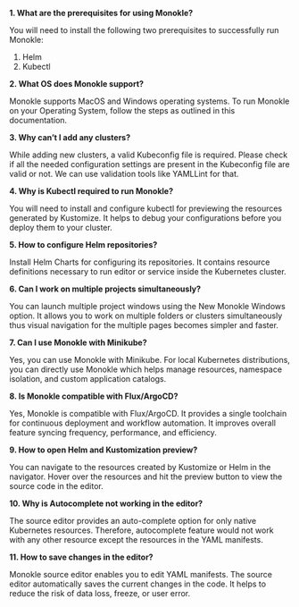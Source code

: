 **1. What are the prerequisites for using Monokle?**

You will need to install the following two prerequisites to successfully run Monokle:

1. Helm
2. Kubectl

**2. What OS does Monokle support?**

Monokle supports MacOS and Windows operating systems. To run Monokle on your Operating System, follow the steps as
outlined in this documentation.

**3. Why can’t I add any clusters?**

While adding new clusters, a valid Kubeconfig file is required. Please check if all the needed configuration settings
are present in the Kubeconfig file are valid or not. We can use validation tools like YAMLLint for that.

**4. Why is Kubectl required to run Monokle?**

You will need to install and configure kubectl for previewing the resources generated by Kustomize. It helps to debug
your configurations before you deploy them to your cluster.

**5. How to configure Helm repositories?**

Install Helm Charts for configuring its repositories. It contains resource definitions necessary to run editor or
service inside the Kubernetes cluster.

**6. Can I work on multiple projects simultaneously?**

You can launch multiple project windows using the New Monokle Windows option. It allows you to work on multiple folders
or clusters simultaneously thus visual navigation for the multiple pages becomes simpler and faster.

**7. Can I use Monokle with Minikube?**

Yes, you can use Monokle with Minikube. For local Kubernetes distributions, you can directly use Monokle which helps
manage resources, namespace isolation, and custom application catalogs.

**8. Is Monokle compatible with Flux/ArgoCD?**

Yes, Monokle is compatible with Flux/ArgoCD. It provides a single toolchain for continuous deployment and workflow
automation. It improves overall feature syncing frequency, performance, and efficiency.

**9. How to open Helm and Kustomization preview?**

You can navigate to the resources created by Kustomize or Helm in the navigator. Hover over the resources and hit the
preview button to view the source code in the editor.

**10. Why is Autocomplete not working in the editor?**

The source editor provides an auto-complete option for only native Kubernetes resources. Therefore, autocomplete feature
would not work with any other resource except the resources in the YAML manifests.

**11. How to save changes in the editor?**

Monokle source editor enables you to edit YAML manifests. The source editor automatically saves the current changes in
the code. It helps to reduce the risk of data loss, freeze, or user error.
